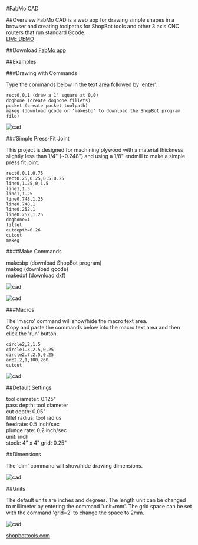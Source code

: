 #FabMo CAD

##Overview
FabMo CAD is a web app for drawing simple shapes in a browser and creating toolpaths for ShopBot tools and other 3 axis CNC routers that run standard Gcode.   
[LIVE DEMO](http://gofabmo.org/fabmo-cad-app)  

##Download
[FabMo app](https://github.com/FabMo/fabmo-cad-app/releases/download/v0.1.4/CAD_v0.1.4.fma)

##Examples

###Drawing with Commands

Type the commands below in the text area followed by 'enter':

```
rect0,0,1 (draw a 1" square at 0,0)
dogbone (create dogbone fillets)
pocket (create pocket toolpath)
makeg (download gcode or 'makesbp' to download the ShopBot program file)
```

![cad](https://raw.github.com/FabMo/fabmo-cad-app/master/img/cad1.png)

###Simple Press-Fit Joint

This project is designed for machining plywood with a material thickness slightly less than 1/4" (~0.248") and using a 1/8" endmill to make a simple press fit joint. 

```
rect0,0,1,0.75
rect0.25,0.25,0.5,0.25
line0,1.25,0,1.5
line1,1.5
line1,1.25
line0.748,1.25
line0.748,1
line0.252,1
line0.252,1.25
dogbone=1
fillet
cutdepth=0.26
cutout
makeg
```

####Make Commands

makesbp (download ShopBot program)  
makeg (download gcode)  
makedxf (download dxf)  

![cad](https://raw.github.com/FabMo/fabmo-cad-app/master/img/cad2.png)  

![cad](https://raw.github.com/FabMo/fabmo-cad-app/master/img/preview2.png)  

###Macros

The 'macro' command will show/hide the macro text area.  
Copy and paste the commands below into the macro text area and then click the 'run' button.

```
circle2,2,1.5
circle1.3,2.5,0.25
circle2.7,2.5,0.25
arc2,2,1,100,260
cutout
```
![cad](https://raw.github.com/FabMo/fabmo-cad-app/master/img/cad3.png)  

##Default Settings

tool diameter: 0.125"  
pass depth: tool diameter  
cut depth: 0.05"  
fillet radius: tool radius  
feedrate: 0.5 inch/sec  
plunge rate: 0.2 inch/sec  
unit: inch  
stock: 4" x 4"
grid: 0.25"

##Dimensions

The 'dim' command will show/hide drawing dimensions.

![cad](https://raw.github.com/FabMo/fabmo-cad-app/master/img/cad4.png)  

##Units

The default units are inches and degrees. The length unit can be changed to millimeter by entering the command 'unit=mm'.  The grid space can be set with the command 'grid=2' to change the space to 2mm.  

![cad](https://raw.github.com/FabMo/fabmo-cad-app/master/img/cad5.png)  


[shopbottools.com](http://shopbottools.com)



